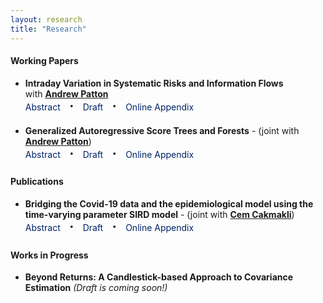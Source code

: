 ```yaml
---
layout: research
title: "Research"
---
```


<style>
.abstract-toggle {
    text-decoration: none; /* Removes underline */
    cursor: pointer;
    color: #012169;
}

.abstract-content {
    display: none; /* This removes the empty space */
    opacity: 0;
    transition: opacity 0.3s ease-in-out;
}

.abstract-content.show {
    display: inline-block; /* Ensures it appears inline with other elements */
    opacity: 1;
}

.no-underline {
    text-decoration: none; /* Removes underline */
    color: #012169; /* Keeps the original color */
    cursor: pointer; /* Makes it clear it's clickable */
}

.no-underline:hover {
    text-decoration: underline; /* Optional: Add underline on hover */
    color: #012169; /* Optionally change the color */
}

.abstract-toggle:hover {
    text-decoration: underline; /* Optional: Add underline on hover */
}

.middot {
    font-size: 2.0em;        /* Increase the size */
    margin: 0 10px;          /* Space around the dot */
    line-height: 1;          /* Ensures the line height matches text size */
    vertical-align: middle;  /* Aligns the dot with the text baseline */
    position: relative;      /* Ensures fine control over positioning */
    top: -0.1em;             /* Fine-tune vertical position to center */
}

</style>


#### Working Papers
* **Intraday Variation in Systematic Risks and Information Flows** 
<br> with [**Andrew Patton**](https://public.econ.duke.edu/~ap172/) <br>
<span class="abstract-toggle" onclick="toggleAbstract(this)">Abstract</span> <span class="middot">&middot;</span> <a href="https://papers.ssrn.com/sol3/papers.cfm?abstract_id=5006587" class="no-underline">Draft</a> <span class="middot">&middot;</span> <span style="color:#012169;">Online Appendix</span> <span class="abstract-content"> <br> *This paper analyzes variation in the factor structure of asset returns within a trade day by combining non-parametric kernel methods with principal component analysis. We estimate the model on a collection of over 400 high frequency US equity returns over the period 1996-2020 and show that the proposed model has superior explanatory power relative to a collection of well-known observable factor models and standard PCA. We present a stylized model of asset prices and information flows and show that the factor structure of asset returns varies with the arrival of news. Using data on individual firm earnings announcements, FOMC announcements, and other macroeconomic announcements, we provide evidence consistent with our stylized model, that the superior performance of the proposed model is due to time variation in the factor structure of asset returns around times of information flows.*</span>

* **Generalized Autoregressive Score Trees and Forests** - (joint with [**Andrew Patton**](https://public.econ.duke.edu/~ap172/)) <br>
<span class="abstract-toggle" onclick="toggleAbstract(this)">Abstract</span> <span class="middot">&middot;</span> <a href="https://papers.ssrn.com/sol3/papers.cfm?abstract_id=4459756" class="no-underline">Draft</a> <span class="middot">&middot;</span> <span style="color:#012169;">Online Appendix</span> <span class="abstract-content"> <br> *We propose methods to improve the forecasts from generalized autoregressive score (GAS) models (Creal et. al, 2013; Harvey, 2013) by localizing their parameters using decision trees and random forests. These methods avoid the curse of dimensionality faced by kernel-based approaches, and allow one to draw on information from multiple state variables simultaneously. We apply the new models to four distinct empirical analyses, and in all applications the proposed new methods significantly outperform the baseline GAS model. In our applications to stock return volatility and density prediction, the optimal GAS tree model reveals a leverage effect and a variance risk premium effect. Our study of stock-bond dependence finds evidence of a flight-to-quality effect in the optimal GAS forest forecasts, while our analysis of high-frequency trade durations uncovers a volume-volatility effect.*</span>

#### Publications
* **Bridging the Covid-19 data and the epidemiological model using the time-varying parameter SIRD model** - (joint with [**Cem Cakmakli**](https://sites.google.com/site/cemcakmakli/home)) <br>
<span class="abstract-toggle" onclick="toggleAbstract(this)">Abstract</span> <span class="middot">&middot;</span> <a href="https://www.sciencedirect.com/science/article/pii/S0304407624001337" class="no-underline">Draft</a> <span class="middot">&middot;</span> <span style="color:#012169;">Online Appendix</span> <span class="abstract-content"> <br> **This paper extends the canonical model of epidemiology, the SIRD model, to allow for time-varying parameters for real-time measurement and prediction of the trajectory of the Covid-19 pandemic. Time variation in model parameters is captured using the score-driven modeling structure designed for the typical daily count data related to the pandemic. The resulting specification permits a flexible yet parsimonious model with a low computational cost. The model is extended to allow for unreported cases using a mixed-frequency setting. Results suggest that these cases’ effects on the parameter estimates might be sizeable. Full sample results show that the flexible framework accurately captures the successive waves of the pandemic. A real-time exercise indicates that the proposed structure delivers timely and precise information on the pandemic’s current stance*</span>


#### Works in Progress
* **Beyond Returns: A Candlestick-based Approach to Covariance Estimation** *(Draft is coming soon!)* 


<script>
function toggleAbstract(element) {
    var abstract = element.nextElementSibling.nextElementSibling.nextElementSibling.nextElementSibling.nextElementSibling; // Move to the abstract-content span
    abstract.classList.toggle("show");
}
</script>

<!-- <script>
function toggleAbstract(element) {
    var abstractContent = element.nextElementSibling;
    if (abstractContent.style.display === "none") {
        abstractContent.style.display = "inline";
    } else {
        abstractContent.style.display = "none";
    }
}
// document.querySelectorAll('.abstract-toggle').forEach(function(element) {
//     element.style.color = "#012169";
// });
</script> -->

    